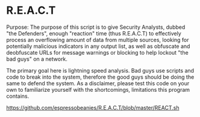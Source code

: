 # R.E.A.C.T
Purpose: The purpose of this script is to give Security Analysts, dubbed "the Defenders", enough "reaction" time (thus R.E.A.C.T) to effectively process an overflowing amount of data from multiple sources, looking for potentially malicious indicators in any output list, as well as obfuscate and deobfuscate URLs for message warnings or blocking to help lockout "the bad guys" on a network.

The primary goal here is lightning speed analysis. Bad guys use scripts and code to break into the system, therefore the good guys should be doing the same to defend the system. As a disclaimer, please test this code on your own to familiarize yourself with the shortcomings, limitations this program contains. 

https://github.com/espressobeanies/R.E.A.C.T/blob/master/REACT.sh
